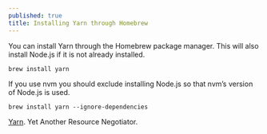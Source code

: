 ```yaml
---
published: true
title: Installing Yarn through Homebrew
---
```

You can install Yarn through the Homebrew package manager. This will also install Node.js if it is not already installed.

	brew install yarn  

If you use nvm you should exclude installing Node.js so that nvm’s version of Node.js is used.  

	brew install yarn --ignore-dependencies


[Yarn](https://yarnpkg.com). Yet Another Resource Negotiator.
